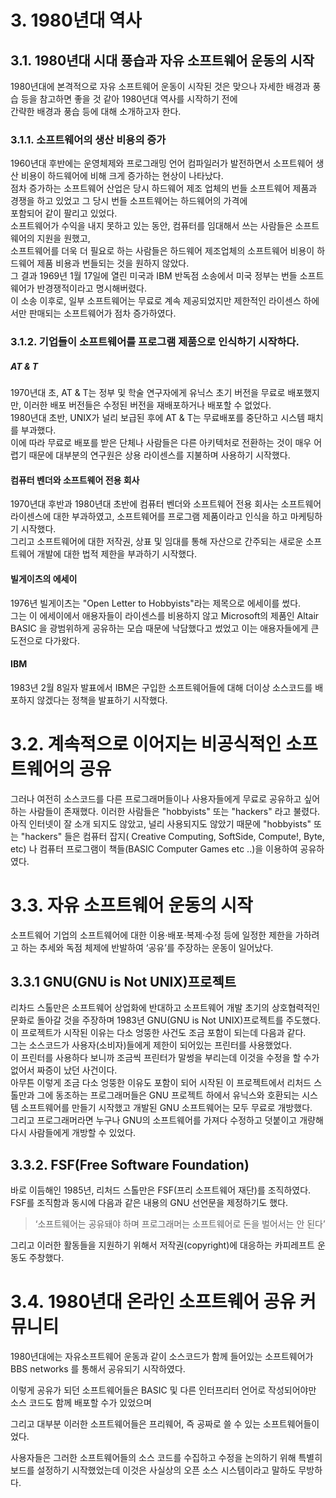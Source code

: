 # 3. 1980년대 역사

## 3.1. 1980년대 시대 풍습과 자유 소프트웨어 운동의 시작 

1980년대에 본격적으로 자유 소프트웨어 운동이 시작된 것은 맞으나 자세한 배경과 풍습 등을 참고하면 좋을 것 같아 1980년대 역사를 시작하기 전에<br>
간략한 배경과 풍습 등에 대해 소개하고자 한다.<br>

### 3.1.1. 소프트웨어의 생산 비용의 증가 

1960년대 후반에는 운영체제와 프로그래밍 언어 컴파일러가 발전하면서 소프트웨어 생산 비용이 하드웨어에 비해 크게 증가하는 현상이 나타났다.<br>
점차 증가하는 소프트웨어 산업은 당시 하드웨어 제조 업체의 번들 소프트웨어 제품과 경쟁을 하고 있었고 그 당시 번들 소프트웨어는 하드웨어의 가격에<br>
포함되어 같이 팔리고 있었다.<br>
소프트웨어가 수익을 내지 못하고 있는 동안, 컴퓨터를 임대해서 쓰는 사람들은 소프트웨어의 지원을 원했고,<br>
소프트웨어를 더욱 더 필요로 하는 사람들은 하드웨어 제조업체의 소프트웨어 비용이 하드웨어 제품 비용과 번들되는 것을 원하지 않았다.<br>
그 결과 1969년 1월 17일에 열린 미국과 IBM 반독점 소송에서 미국 정부는 번들 소프트웨어가 반경쟁적이라고 명시해버렸다.<br>
이 소송 이후로, 일부 소프트웨어는 무료로 계속 제공되었지만 제한적인 라이센스 하에서만 판매되는 소프트웨어가 점차 증가하였다.<br> 


### 3.1.2. 기업들이 소프트웨어를 프로그램 제품으로 인식하기 시작하다.

##### AT & T 

1970년대 초, AT & T는 정부 및 학술 연구자에게 유닉스 초기 버전을 무료로 배포했지만, 이러한 배포 버전들은 수정된 버전을 재배포하거나 배포할 수 없었다.<br> 
1980년대 초반, UNIX가 널리 보급된 후에 AT & T는 무료배포를 중단하고 시스템 패치를 부과했다.<br> 
이에 따라 무료로 배포를 받은 단체나 사람들은 다른 아키텍처로 전환하는 것이 매우 어렵기 때문에 대부분의 연구원은 상용 라이센스를 지불하며 사용하기 시작했다.<br> 

#### 컴퓨터 벤더와 소프트웨어 전용 회사 

1970년대 후반과 1980년대 초반에 컴퓨터 벤더와 소프트웨어 전용 회사는 소프트웨어 라이센스에 대한 부과하였고, 소프트웨어를 프로그램 제품이라고 인식을 하고 마케팅하기 시작했다.<br> 
그리고 소프트웨어에 대한 저작권, 상표 및 임대를 통해 자산으로 간주되는 새로운 소프트웨어 개발에 대한 법적 제한을 부과하기 시작했다.<br> 

#### 빌게이츠의 에세이 

1976년 빌게이츠는 "Open Letter to Hobbyists"라는 제목으로 에세이를 썼다.<br> 
그는 이 에세이에서 애용자들이 라이센스를 비용하지 않고 Microsoft의 제품인 Altair BASIC 을 광범위하게 공유하는 모습 때문에 낙담했다고 썼었고 이는 애용자들에게 큰 도전으로 다가왔다.<br> 

#### IBM 
1983년 2월 8일자 발표에서 IBM은 구입한 소프트웨어들에 대해 더이상 소스코드를 배포하지 않겠다는 정책을 발표하기 시작했다.<br> 


# 3.2. 계속적으로 이어지는 비공식적인 소프트웨어의 공유

그러나 여전히 소스코드를 다른 프로그래머들이나 사용자들에게 무료로 공유하고 싶어하는 사람들이 존재했다. 이러한 사람들은 "hobbyists" 또는 "hackers" 라고 불렸다.<br> 
아직 인터넷이 잘 소개 되지도 않았고, 널리 사용되지도 않았기 때문에 "hobbyists" 또는 "hackers" 들은 컴퓨터 잡지( Creative Computing, SoftSide, Compute!, Byte, etc) 나 컴퓨터 프로그램이 책들(BASIC Computer Games etc ..)을 이용하여 공유하였다.<br>

# 3.3. 자유 소프트웨어 운동의 시작

소프트웨어 기업의 소프트웨어에 대한 이용·배포·복제·수정 등에 일정한 제한을 가하려고 하는 추세와 독점 체제에 반발하여 ‘공유’를 주장하는 운동이 일어났다.<br>

## 3.3.1 GNU(GNU is Not UNIX)프로젝트

리차드 스톨만은 소프트웨어 상업화에 반대하고 소프트웨어 개발 초기의 상호협력적인 문화로 돌아갈 것을 주장하며 1983년 GNU(GNU is Not UNIX)프로젝트를 주도했다. <br>
이 프로젝트가 시작된 이유는 다소 엉뚱한 사건도 조금 포함이 되는데 다음과 같다.<br>
그는 소스코드가 사용자(소비자)들에게 제한이 되어있는 프린터를 사용했었다.<br> 
이 프린터를 사용하다 보니까 조금씩 프린터가 말썽을 부리는데 이것을 수정을 할 수가 없어서 짜증이 났던 사건이다. <br>
아무튼 이렇게 조금 다소 엉뚱한 이유도 포함이 되어 시작된 이 프로젝트에서 리처드 스톨만과 그에 동조하는 프로그래머들은 GNU 프로젝트 하에서 유닉스와 호환되는 시스템 소프트웨어를 만들기 시작했고 개발된 GNU 소프트웨어는 모두 무료로 개방했다.<br>
그리고 프로그래머라면 누구나 GNU의 소프트웨어를 가져다 수정하고 덧붙이고 개량해 다시 사람들에게 개방할 수 있었다.<br>

## 3.3.2. FSF(Free Software Foundation)

바로 이듬해인 1985년, 리처드 스톨만은 FSF(프리 소프트웨어 재단)를 조직하였다. <br>
FSF를 조직함과 동시에 다음과 같은 내용의 GNU 선언문을 제정하기도 했다. <br>

> ‘소프트웨어는 공유돼야 하며 프로그래머는 소프트웨어로 돈을 벌어서는 안 된다’

그리고 이러한 활동들을 지원하기 위해서 저작권(copyright)에 대응하는 카피레프트 운동도 주창했다. <br>

# 3.4. 1980년대 온라인 소프트웨어 공유 커뮤니티 

1980년대에는 자유소프트웨어 운동과 같이 소스코드가 함께 들어있는 소프트웨어가  BBS networks 를 통해서 공유되기 시작하였다. <br>

이렇게 공유가 되던 소프트웨어들은 BASIC 및 다른 인터프리터 언어로 작성되어야만 소스 코드도 함께 배포할 수가 있었으며 <br>

그리고 대부분 이러한 소프트웨어들은 프리웨어, 즉 공짜로 쓸 수 있는 소프트웨어들이었다. <br>

사용자들은 그러한 소프트웨어들의 소스 코드를 수집하고 수정을 논의하기 위해 특별히 보드를 설정하기 시작했었는데 이것은 사실상의 오픈 소스 시스템이라고 말하도 무방하다.<br>